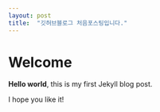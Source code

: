 ```yaml
---
layout: post
title:  "깃허브블로그 처음포스팅입니다."
---
```


# Welcome

**Hello world**, this is my first Jekyll blog post.

I hope you like it!

